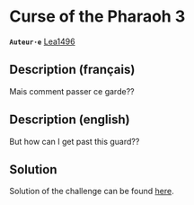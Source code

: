 # Curse of the Pharaoh 3

**`Auteur·e`** [Lea1496](https://github.com/Lea1496)

## Description (français)

Mais comment passer ce garde??

## Description (english)

But how can I get past this guard??

## Solution

Solution of the challenge can be found [here](solution/).
